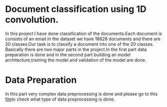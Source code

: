 # Document classification using 1D convolution.
In this project I have done classification of the documents.Each document is consists of an email.In the dataset we have 18828 documents and there are 20 classes.Our task is to classify a document into one of the 20 classes.
Basically there are two major parts in the project.In the first part data preparation is done and in the second part building an model architecture,training the model and validation of the model are done.
# Data Preparation
In this part very complex data preprocessing is done and please go to this [file](https://github.com/sanjaybasak0/dc/blob/main/Text%20Classification%20Assignment.ipynb)to check what type of data preprocessing is done. 
